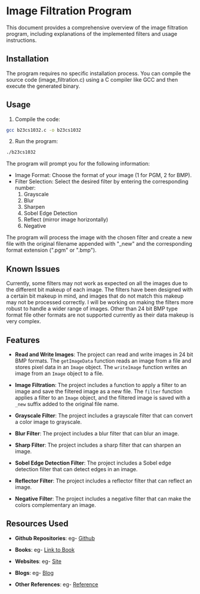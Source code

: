 # Image Filtration Program

This document provides a comprehensive overview of the image filtration program, including explanations of the implemented filters and usage instructions.

## Installation

The program requires no specific installation process. You can compile the source code (image_filtration.c) using a C compiler like GCC and then execute the generated binary.

## Usage

1. Compile the code:

```bash
gcc b23cs1032.c -o b23cs1032
```

2. Run the program:

```bash
./b23cs1032
```

The program will prompt you for the following information:

- Image Format: Choose the format of your image (1 for PGM, 2 for BMP).
- Filter Selection: Select the desired filter by entering the corresponding number:
    1. Grayscale
    2. Blur
    3. Sharpen
    4. Sobel Edge Detection
    5. Reflect (mirror image horizontally)
    6. Negative

The program will process the image with the chosen filter and create a new file with the original filename appended with "_new" and the corresponding format extension (".pgm" or ".bmp").

## Known Issues

Currently, some filters may not work as expected on all the images due to the different bit makeup of each image. The filters have been designed with a certain bit makeup in mind, and images that do not match this makeup may not be processed correctly. I will be working on making the filters more robust to handle a wider range of images.
Other than 24 bit BMP type format file other formats are not supported currently as their data makeup is very complex.

## Features

- **Read and Write Images**: The project can read and write images in 24 bit BMP formats. The `getImageData` function reads an image from a file and stores pixel data  in an `Image` object. The `writeImage` function writes an image from an `Image` object to a file.

- **Image Filtration**: The project includes a function to apply a filter to an image and save the filtered image as a new file. The `filter` function applies a filter to an `Image` object, and the filtered image is saved with a `_new` suffix added to the original file name.

- **Grayscale Filter**: The project includes a grayscale filter that can convert a color image to grayscale.

- **Blur Filter**: The project includes a blur filter that can blur an image.

- **Sharp Filter**: The project includes a sharp filter that can sharpen an image.

- **Sobel Edge Detection Filter**: The project includes a Sobel edge detection filter that can detect edges in an image.

- **Reflector Filter**: The project includes a reflector filter that can reflect an image.

- **Negative Filter**: The project includes a negative filter that can make the colors complementary an image.

## Resources Used

- **Github Repositories**: eg-
[Github](https://github.com/abhijitnathwani/image-processing)

- **Books**: eg-
[Link to Book](https://homepages.inf.ed.ac.uk/rbf/BOOKS/PHILLIPS/cips2ed.pdf)

- **Websites**: eg-
[Site](https://codereview.stackexchange.com/questions/240836/cs50-pset4-filter-image-filters-in-c)


- **Blogs**: eg-
[Blog](https://abhijitnathwani.github.io/blog/2017/12/19/Introduction-to-Image-Processing-using-C)

- **Other References**: eg-
[Reference](https://skobki.com/en/c-language-apply-a-filter-to-an-image/#google_vignette)


